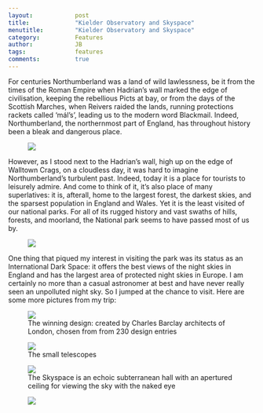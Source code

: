 ```yaml
---
layout:            post
title:             "Kielder Observatory and Skyspace"
menutitle:         "Kielder Observatory and Skyspace"
category:          Features
author:            JB
tags:              features
comments:          true
---
```


<div class="bg-scroll" style="background-image: url('{{ site.github.url }}/media/img/kielder/sunset.jpg')"></div>

For centuries Northumberland was a land of wild lawlessness, be it from the times of the Roman Empire when Hadrian’s wall marked the edge of civilisation, keeping the rebellious Picts at bay, or from the days of the Scottish Marches, when Reivers raided the lands, running protections rackets called ‘mál’s’, leading us to the modern word Blackmail. Indeed, Northumberland, the northernmost part of England, has throughout history been a bleak and dangerous place. 

<figure>
<img src="{{ site.github.url }}/media/img/kielder/rocks.jpg" />
</figure>

However, as I stood next to the Hadrian’s wall, high up on the edge of Walltown Crags, on a cloudless day, it was hard to imagine Northumberland’s turbulent past. Indeed, today it is a place for tourists to leisurely admire. And come to think of it, it’s also place of many superlatives: it is, afterall, home to the largest forest, the darkest skies, and the sparsest population in England and Wales. Yet it is the least visited of our national parks. For all of its rugged history and vast swaths of hills, forests, and moorland, the National park seems to have passed most of us by. 

<figure>
<img src="{{ site.github.url }}/media/img/kielder/portrait.jpg" />
</figure>

One thing that piqued my interest in visiting the park was its status as an International Dark Space: it offers the best views of the night skies in England and has the largest area of protected night skies in Europe. I am certainly no more than a casual astronomer at best and have never really seen an unpolluted night sky. So I jumped at the chance to visit. Here are some more pictures from my trip:

<figure>
<img src="{{ site.github.url }}/media/img/kielder/observatory.jpg" />
<figcaption>The winning design: created by Charles Barclay architects of London, chosen from from 230 design entries</figcaption>
</figure>

<figure>
<img src="{{ site.github.url }}/media/img/kielder/telescopes.jpg" />
<figcaption>The small telescopes</figcaption>
</figure>

<figure>
<img src="{{ site.github.url }}/media/img/kielder/hall.jpg" />
<figcaption> The Skyspace is an echoic subterranean hall with an apertured ceiling for viewing the sky with the naked eye</figcaption>
</figure>

<figure>
<img src="{{ site.github.url }}/media/img/kielder/car.jpg" />
</figure>